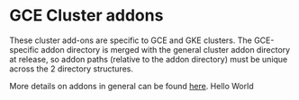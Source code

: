 # GCE Cluster addons

These cluster add-ons are specific to GCE and GKE clusters. The GCE-specific addon directory is
merged with the general cluster addon directory at release, so addon paths (relative to the addon
directory) must be unique across the 2 directory structures.

More details on addons in general can be found [here](../../addons/README.md).
Hello World
